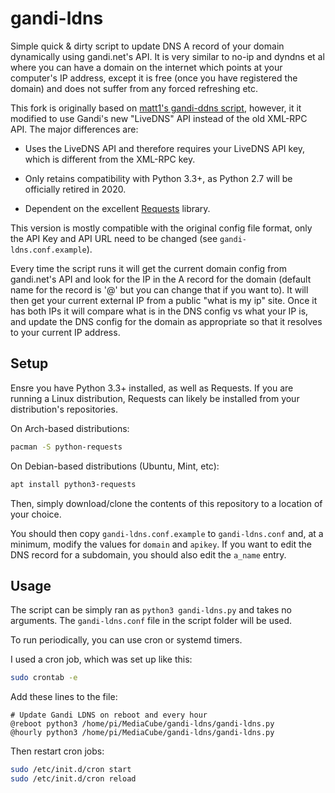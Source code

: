 gandi-ldns
==========

Simple quick & dirty script to update DNS A record of your domain dynamically
using gandi.net's API.  It is very similar to no-ip and dyndns et al where you
can have a domain on the internet which points at your computer's IP address,
except it is free (once you have registered the domain) and does not suffer
from any forced refreshing etc.

This fork is originally based on
[matt1's gandi-ddns script](https://github.com/matt1/gandi-ddns), however, it
it modified to use Gandi's new "LiveDNS" API instead of the old XML-RPC API.
The major differences are:

* Uses the LiveDNS API and therefore requires your LiveDNS API key, which is
  different from the XML-RPC key.

* Only retains compatibility with Python 3.3+, as Python 2.7 will be officially
  retired in 2020.

* Dependent on the excellent [Requests](http://docs.python-requests.org/)
  library.

This version is mostly compatible with the original config file format,
only the API Key and API URL need to be changed (see `gandi-ldns.conf.example`).

Every time the script runs it will get the current domain config from
gandi.net's API and look for the IP in the A record for the domain (default
name for the record is '@' but you can change that if you want to).  It will
then get your current external IP from a public "what is my ip" site.  Once it
has both IPs it will compare what is in the DNS config vs what your IP is, and
update the DNS config for the domain as appropriate so that it resolves to your
current IP address.

Setup
--------------

Ensre you have Python 3.3+ installed, as well as Requests. If you are running
a Linux distribution, Requests can likely be installed from your distribution's
repositories.

On Arch-based distributions:

```sh
pacman -S python-requests
```

On Debian-based distributions (Ubuntu, Mint, etc):

```sh
apt install python3-requests
```

Then, simply download/clone the contents of this repository to a location
of your choice.

You should then copy `gandi-ldns.conf.example` to `gandi-ldns.conf` and, at a minimum,
modify the values for `domain` and `apikey`. If you want to edit the DNS
record for a subdomain, you should also edit the `a_name` entry.

Usage
-----------

The script can be simply ran as `python3 gandi-ldns.py` and takes no arguments. The
`gandi-ldns.conf` file in the script folder will be used.

To run periodically, you can use cron or systemd timers.

I used a cron job, which was set up like this:

```bash
sudo crontab -e

```

Add these lines to the file:
```
# Update Gandi LDNS on reboot and every hour
@reboot python3 /home/pi/MediaCube/gandi-ldns/gandi-ldns.py
@hourly python3 /home/pi/MediaCube/gandi-ldns/gandi-ldns.py
```

Then restart cron jobs:
```bash
sudo /etc/init.d/cron start
sudo /etc/init.d/cron reload
```
